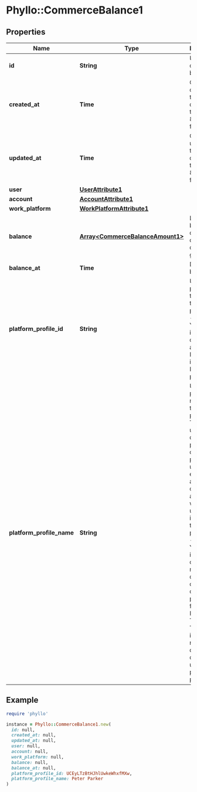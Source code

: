 # Phyllo::CommerceBalance1

## Properties

| Name | Type | Description | Notes |
| ---- | ---- | ----------- | ----- |
| **id** | **String** | Unique ID of the balance. |  |
| **created_at** | **Time** | Object creation time (UTC date and time in ISO 8601 format) |  |
| **updated_at** | **Time** | Object updation time (UTC date and time in ISO 8601 format) |  |
| **user** | [**UserAttribute1**](UserAttribute1.md) |  |  |
| **account** | [**AccountAttribute1**](AccountAttribute1.md) |  |  |
| **work_platform** | [**WorkPlatformAttribute1**](WorkPlatformAttribute1.md) |  |  |
| **balance** | [**Array&lt;CommerceBalanceAmount1&gt;**](CommerceBalanceAmount1.md) | List of balances in different currencies on the given date | [optional] |
| **balance_at** | **Time** | Date of balance |  |
| **platform_profile_id** | **String** | Unique profile ID of the user on the work platform.   Ex - For YouTube it&#39;s the channel ID and for Instagram it&#39;s the Instagram page ID. |  |
| **platform_profile_name** | **String** | User&#39;s profile name on the work platform. This is not unique, is displayed prominently on the profile, usually editable and is most commonly associated with that user&#39;s identity on the platform.  Ex - For YouTube, it&#39;s the channel name displayed on the channel page and for Instagram / Twitter / TikTok etc, it&#39;s the name displayed on the user&#39;s profile page. |  |

## Example

```ruby
require 'phyllo'

instance = Phyllo::CommerceBalance1.new(
  id: null,
  created_at: null,
  updated_at: null,
  user: null,
  account: null,
  work_platform: null,
  balance: null,
  balance_at: null,
  platform_profile_id: UCEyLTzBtHJhlUwkeWhxfMXw,
  platform_profile_name: Peter Parker
)
```

